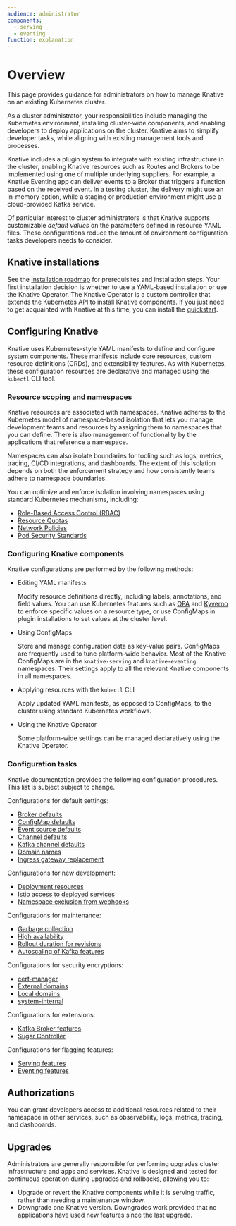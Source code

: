 ```yaml
---
audience: administrator
components:
  - serving
  - eventing
function: explanation
---
```

# Overview

This page provides guidance for administrators on how to manage Knative on an existing Kubernetes cluster.

As a cluster administrator, your responsibilities include managing the Kubernetes environment, installing cluster-wide components, and enabling developers to deploy applications on the cluster. Knative aims to simplify developer tasks, while aligning with existing management tools and processes.

Knative includes a plugin system to integrate with existing infrastructure in the cluster, enabling Knative resources such as Routes and Brokers to be implemented using one of multiple underlying suppliers. For example, a Knative Eventing app can deliver events to a Broker that triggers a function based on the received event. In a testing cluster, the delivery might use an in-memory option, while a staging or production environment might use a cloud-provided Kafka service.

Of particular interest to cluster administrators is that Knative supports customizable _default values_ on the parameters defined in resource YAML files. These configurations reduce the amount of environment configuration tasks developers needs to consider.

## Knative installations

See the [Installation roadmap](../install/README.md#installation-roadmap) for prerequisites and installation steps. Your first installation decision is whether to use a YAML-based installation or use the Knative Operator. The Knative Operator is a custom controller that extends the Kubernetes API to install Knative components. If you just need to get acquainted with Knative at this time, you can install the [quickstart](../../getting-started/quickstart-install.md).

## Configuring Knative

Knative uses Kubernetes-style YAML manifests to define and configure system components. These manifests include core resources, custom resource definitions (CRDs), and extensibility features. As with Kubernetes, these configuration resources are declarative and managed using the `kubectl` CLI tool.

### Resource scoping and namespaces

Knative resources are associated with namespaces. Knative adheres to the Kubernetes model of namespace-based isolation that lets you manage development teams and resources by assigning them to namespaces that you can define. There is also management of functionality by the applications that reference a namespace.

Namespaces can also isolate boundaries for tooling such as logs, metrics, tracing, CI/CD integrations, and dashboards. The extent of this isolation depends on both the enforcement strategy and how consistently teams adhere to namespace boundaries.

You can optimize and enforce isolation involving namespaces using standard Kubernetes mechanisms, including:

- [Role-Based Access Control (RBAC)](https://kubernetes.io/docs/reference/access-authn-authz/rbac/)
- [Resource Quotas](https://kubernetes.io/docs/concepts/policy/resource-quotas/)
- [Network Policies](https://kubernetes.io/docs/concepts/services-networking/network-policies/)
- [Pod Security Standards](https://kubernetes.io/docs/concepts/security/pod-security-standards/)

### Configuring Knative components

Knative configurations are performed by the following methods:

- Editing YAML manifests

    Modify resource definitions directly, including labels, annotations, and field values. You can use Kubernetes features such as [OPA](https://kubernetes.io/blog/2019/08/06/opa-gatekeeper-policy-and-governance-for-kubernetes/) and [Kyverno](https://kyverno.io) to enforce specific values on a resource type, or use ConfigMaps in plugin installations to set values at the cluster level.

- Using ConfigMaps

    Store and manage configuration data as key-value pairs. ConfigMaps are frequently used to tune platform-wide behavior. Most of the Knative ConfigMaps are in the `knative-serving` and `knative-eventing` namespaces. Their settings apply to all the relevant Knative components in all namespaces.

- Applying resources with the `kubectl` CLI

    Apply updated YAML manifests, as opposed to ConfigMaps, to the cluster using standard Kubernetes workflows.

- Using the Knative Operator

    Some platform-wide settings can be managed declaratively using the Knative Operator.

### Configuration tasks

Knative documentation provides the following configuration procedures. This list is subject subject to change.

Configurations for default settings:

- [Broker defaults](../eventing/configuration/broker-configuration.md)
- [ConfigMap defaults](../serving/configuration/config-defaults.md)
- [Event source defaults](../eventing/configuration/sources-configuration.md)
- [Channel defaults](../eventing/configuration/channel-configuration.md)
- [Kafka channel defaults](../eventing/configuration/kafka-channel-configuration.md)
- [Domain names](../serving/using-a-custom-domain.md)
- [Ingress gateway replacement](../serving/setting-up-custom-ingress-gateway.md)

Configurations for new development:

- [Deployment resources](../serving/configuration/deployment.md)
- [Istio access to deployed services](../serving/istio-authorization.md)
- [Namespace exclusion from webhooks](../serving/istio-authorization.md)

Configurations for maintenance:

- [Garbage collection](../serving/revisions/revision-admin-config-options.md)
- [High availability](../serving/config-ha.md)
- [Rollout duration for revisions](../serving/configuration/rolling-out-latest-revision-configmap.md)
- [Autoscaling of Kafka features](../eventing/configuration/keda-configuration.md)

Configurations for security encryptions:

- [cert-manager](../serving/encryption/configure-certmanager-integration.md)
- [External domains](../serving/encryption/external-domain-tls.md)
- [Local domains](../serving/encryption/cluster-local-domain-tls.md)
- [system-internal](../serving/encryption/system-internal-tls.md)

Configurations for extensions:

- [Kafka Broker features](../serving/encryption/system-internal-tls.md)
- [Sugar Controller](../eventing/configuration/sugar-configuration.md)

Configurations for flagging features:

- [Serving features](../serving/configuration/feature-flags.md)
- [Eventing features](../eventing/features/README.md)

## Authorizations

You can grant developers access to additional resources related to their namespace in other services, such as observability, logs, metrics, tracing, and dashboards.

## Upgrades

Administrators are generally responsible for performing upgrades cluster infrastructure and apps and services. Knative is designed and tested for continuous operation during upgrades and rollbacks, allowing you to:

- Upgrade or revert the Knative components while it is serving traffic, rather than needing a maintenance window.
- Downgrade one Knative version. Downgrades work provided that no applications have used new features since the last upgrade.
